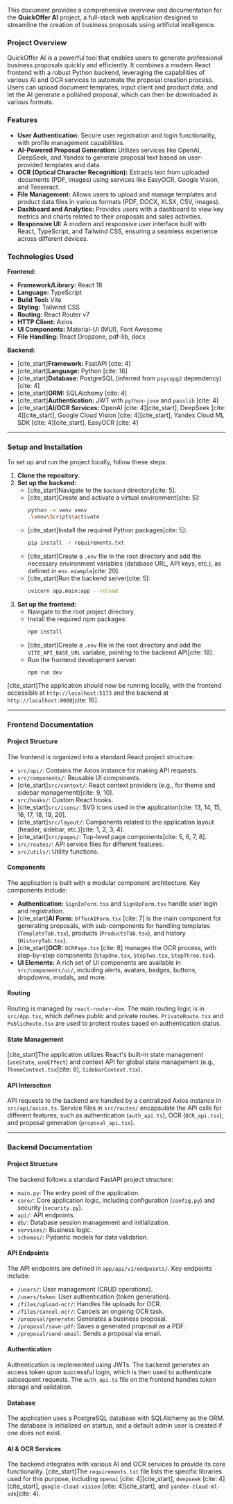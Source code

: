 This document provides a comprehensive overview and documentation for the **QuickOffer AI** project, a full-stack web application designed to streamline the creation of business proposals using artificial intelligence.

### Project Overview

QuickOffer AI is a powerful tool that enables users to generate professional business proposals quickly and efficiently. It combines a modern React frontend with a robust Python backend, leveraging the capabilities of various AI and OCR services to automate the proposal creation process. Users can upload document templates, input client and product data, and let the AI generate a polished proposal, which can then be downloaded in various formats.

### Features

  * **User Authentication:** Secure user registration and login functionality, with profile management capabilities.
  * **AI-Powered Proposal Generation:** Utilizes services like OpenAI, DeepSeek, and Yandex to generate proposal text based on user-provided templates and data.
  * **OCR (Optical Character Recognition):** Extracts text from uploaded documents (PDF, images) using services like EasyOCR, Google Vision, and Tesseract.
  * **File Management:** Allows users to upload and manage templates and product data files in various formats (PDF, DOCX, XLSX, CSV, images).
  * **Dashboard and Analytics:** Provides users with a dashboard to view key metrics and charts related to their proposals and sales activities.
  * **Responsive UI:** A modern and responsive user interface built with React, TypeScript, and Tailwind CSS, ensuring a seamless experience across different devices.

### Technologies Used

**Frontend:**

  * **Framework/Library:** React 18
  * **Language:** TypeScript
  * **Build Tool:** Vite
  * **Styling:** Tailwind CSS
  * **Routing:** React Router v7
  * **HTTP Client:** Axios
  * **UI Components:** Material-UI (MUI), Font Awesome
  * **File Handling:** React Dropzone, pdf-lib, docx

**Backend:**

  * [cite\_start]**Framework:** FastAPI [cite: 4]
  * [cite\_start]**Language:** Python [cite: 16]
  * [cite\_start]**Database:** PostgreSQL (inferred from `psycopg2` dependency) [cite: 4]
  * [cite\_start]**ORM:** SQLAlchemy [cite: 4]
  * [cite\_start]**Authentication:** JWT with `python-jose` and `passlib` [cite: 4]
  * [cite\_start]**AI/OCR Services:** OpenAI [cite: 4][cite\_start], DeepSeek [cite: 4][cite\_start], Google Cloud Vision [cite: 4][cite\_start], Yandex Cloud ML SDK [cite: 4][cite\_start], EasyOCR [cite: 4]

-----

### Setup and Installation

To set up and run the project locally, follow these steps:

1.  **Clone the repository.**
2.  **Set up the backend:**
      * [cite\_start]Navigate to the `backend` directory[cite: 5].
      * [cite\_start]Create and activate a virtual environment[cite: 5]:
        ```bash
        python -m venv venv
        .\venv\Scripts\activate
        ```
      * [cite\_start]Install the required Python packages[cite: 5]:
        ```bash
        pip install -r requirements.txt
        ```
      * [cite\_start]Create a `.env` file in the root directory and add the necessary environment variables (database URL, API keys, etc.), as defined in `env.example`[cite: 20].
      * [cite\_start]Run the backend server[cite: 5]:
        ```bash
        uvicorn app.main:app --reload
        ```
3.  **Set up the frontend:**
      * Navigate to the root project directory.
      * Install the required npm packages:
        ```bash
        npm install
        ```
      * [cite\_start]Create a `.env` file in the root directory and add the `VITE_API_BASE_URL` variable, pointing to the backend API[cite: 18].
      * Run the frontend development server:
        ```bash
        npm run dev
        ```

[cite\_start]The application should now be running locally, with the frontend accessible at `http://localhost:5173` and the backend at `http://localhost:8000`[cite: 16].

-----

### Frontend Documentation

#### Project Structure

The frontend is organized into a standard React project structure:

  * `src/api/`: Contains the Axios instance for making API requests.
  * `src/components/`: Reusable UI components.
  * [cite\_start]`src/context/`: React context providers (e.g., for theme and sidebar management)[cite: 9, 10].
  * `src/hooks/`: Custom React hooks.
  * [cite\_start]`src/icons/`: SVG icons used in the application[cite: 13, 14, 15, 16, 17, 18, 19, 20].
  * [cite\_start]`src/layout/`: Components related to the application layout (header, sidebar, etc.)[cite: 1, 2, 3, 4].
  * [cite\_start]`src/pages/`: Top-level page components[cite: 5, 6, 7, 8].
  * `src/routes/`: API service files for different features.
  * `src/utils/`: Utility functions.

#### Components

The application is built with a modular component architecture. Key components include:

  * **Authentication:** `SignInForm.tsx` and `SignUpForm.tsx` handle user login and registration.
  * [cite\_start]**AI Form:** `OfferAIForm.tsx` [cite: 7] is the main component for generating proposals, with sub-components for handling templates (`TemplateTab.tsx`), products (`ProductsTab.tsx`), and history (`HistoryTab.tsx`).
  * [cite\_start]**OCR:** `OCRPage.tsx` [cite: 8] manages the OCR process, with step-by-step components (`StepOne.tsx`, `StepTwo.tsx`, `StepThree.tsx`).
  * **UI Elements:** A rich set of UI components are available in `src/components/ui/`, including alerts, avatars, badges, buttons, dropdowns, modals, and more.

#### Routing

Routing is managed by `react-router-dom`. The main routing logic is in `src/App.tsx`, which defines public and private routes. `PrivateRoute.tsx` and `PublicRoute.tsx` are used to protect routes based on authentication status.

#### State Management

[cite\_start]The application utilizes React's built-in state management (`useState`, `useEffect`) and context API for global state management (e.g., `ThemeContext.tsx`[cite: 9], `SidebarContext.tsx`).

#### API Interaction

API requests to the backend are handled by a centralized Axios instance in `src/api/axios.ts`. Service files in `src/routes/` encapsulate the API calls for different features, such as authentication (`auth_api.ts`), OCR (`OCR_api.tsx`), and proposal generation (`proposal_api.tsx`).

-----

### Backend Documentation

#### Project Structure

The backend follows a standard FastAPI project structure:

  * `main.py`: The entry point of the application.
  * `core/`: Core application logic, including configuration (`config.py`) and security (`security.py`).
  * `api/`: API endpoints.
  * `db/`: Database session management and initialization.
  * `services/`: Business logic.
  * `schemas/`: Pydantic models for data validation.

#### API Endpoints

The API endpoints are defined in `app/api/v1/endpoints/`. Key endpoints include:

  * `/users/`: User management (CRUD operations).
  * `/users/token`: User authentication (token generation).
  * `/files/upload-ocr/`: Handles file uploads for OCR.
  * `/files/cancel-ocr/`: Cancels an ongoing OCR task.
  * `/proposal/generate`: Generates a business proposal.
  * `/proposal/save-pdf`: Saves a generated proposal as a PDF.
  * `/proposal/send-email`: Sends a proposal via email.

#### Authentication

Authentication is implemented using JWTs. The backend generates an access token upon successful login, which is then used to authenticate subsequent requests. The `auth_api.ts` file on the frontend handles token storage and validation.

#### Database

The application uses a PostgreSQL database with SQLAlchemy as the ORM. The database is initialized on startup, and a default admin user is created if one does not exist.

#### AI & OCR Services

The backend integrates with various AI and OCR services to provide its core functionality. [cite\_start]The `requirements.txt` file lists the specific libraries used for this purpose, including `openai` [cite: 4][cite\_start], `deepseek` [cite: 4][cite\_start], `google-cloud-vision` [cite: 4][cite\_start], and `yandex-cloud-ml-sdk`[cite: 4].
